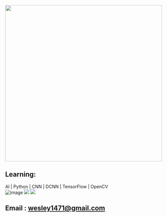 <img style="height: 500;" src="https://github.com/wesley1471/wesley1471/assets/87871853/29069d93-2c69-4731-bc06-8dba7ce562b8"/>


## Learning:
 AI  | Python | CNN | DCNN | TensorFlow | OpenCV
<br/>
![image](https://github.com/wesley1471/wesley1471/assets/87871853/29069d93-2c69-4731-bc06-8dba7ce562b8)
<picture>
  <source
    srcset="https://github-readme-stats.vercel.app/api?username=wesley1471&show_icons=true&theme=cobalt"
    media="(prefers-color-scheme: dark)"
  />
  <source
    srcset="https://github-readme-stats.vercel.app/api?username=wesley1471&show_icons=true"
    media="(prefers-color-scheme: light), (prefers-color-scheme: no-preference)"
  />
  <img src="https://github-readme-stats.vercel.app/api?username=wesley1471&show_icons=true" />
</picture>
<picture>
  <source
    srcset="https://github-readme-stats.vercel.app/api/top-langs/?username=wesley1471&layout=compact&theme=cobalt"
    media="(prefers-color-scheme: dark)"
  />
  <source
    srcset="https://github-readme-stats.vercel.app/api?username=wesley1471&show_icons=true"
    media="(prefers-color-scheme: light), (prefers-color-scheme: no-preference)"
  />
  <img src="https://github-readme-stats.vercel.app/api?username=wesley1471&show_icons=true" />
</picture>


## Email : wesley1471@gmail.com
